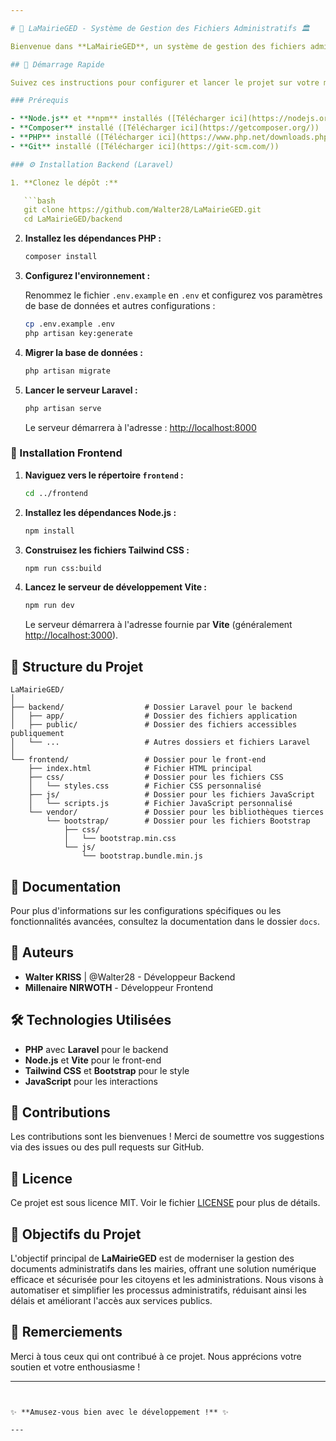 ```yaml
---

# 📂 LaMairieGED - Système de Gestion des Fichiers Administratifs 🏛️

Bienvenue dans **LaMairieGED**, un système de gestion des fichiers administratifs conçu pour faciliter la commande et la gestion des documents administratifs comme les actes de naissance, les certificats de décès, les certificats de résidence, et bien plus encore, directement en ligne. 🎉

## 🚀 Démarrage Rapide

Suivez ces instructions pour configurer et lancer le projet sur votre machine locale.

### Prérequis

- **Node.js** et **npm** installés ([Télécharger ici](https://nodejs.org/))
- **Composer** installé ([Télécharger ici](https://getcomposer.org/))
- **PHP** installé ([Télécharger ici](https://www.php.net/downloads.php))
- **Git** installé ([Télécharger ici](https://git-scm.com/))

### ⚙️ Installation Backend (Laravel)

1. **Clonez le dépôt :**

   ```bash
   git clone https://github.com/Walter28/LaMairieGED.git
   cd LaMairieGED/backend
   ```

2. **Installez les dépendances PHP :**

   ```bash
   composer install
   ```

3. **Configurez l'environnement :**

   Renommez le fichier `.env.example` en `.env` et configurez vos paramètres de base de données et autres configurations :

   ```bash
   cp .env.example .env
   php artisan key:generate
   ```

4. **Migrer la base de données :**

   ```bash
   php artisan migrate
   ```

5. **Lancer le serveur Laravel :**

   ```bash
   php artisan serve
   ```

   Le serveur démarrera à l'adresse : [http://localhost:8000](http://localhost:8000)

### 🎨 Installation Frontend

1. **Naviguez vers le répertoire `frontend` :**

   ```bash
   cd ../frontend
   ```

2. **Installez les dépendances Node.js :**

   ```bash
   npm install
   ```

3. **Construisez les fichiers Tailwind CSS :**

   ```bash
   npm run css:build
   ```

4. **Lancez le serveur de développement Vite :**

   ```bash
   npm run dev
   ```

   Le serveur démarrera à l'adresse fournie par **Vite** (généralement [http://localhost:3000](http://localhost:3000)).

## 🧩 Structure du Projet

```
LaMairieGED/
│
├── backend/                  # Dossier Laravel pour le backend
│   ├── app/                  # Dossier des fichiers application
│   ├── public/               # Dossier des fichiers accessibles publiquement
│   └── ...                   # Autres dossiers et fichiers Laravel
│
└── frontend/                 # Dossier pour le front-end
    ├── index.html            # Fichier HTML principal
    ├── css/                  # Dossier pour les fichiers CSS
    │   └── styles.css        # Fichier CSS personnalisé
    ├── js/                   # Dossier pour les fichiers JavaScript
    │   └── scripts.js        # Fichier JavaScript personnalisé
    └── vendor/               # Dossier pour les bibliothèques tierces
        └── bootstrap/        # Dossier pour les fichiers Bootstrap
            ├── css/
            │   └── bootstrap.min.css
            └── js/
                └── bootstrap.bundle.min.js
```

## 📖 Documentation

Pour plus d'informations sur les configurations spécifiques ou les fonctionnalités avancées, consultez la documentation dans le dossier `docs`.

## 💼 Auteurs

- **Walter KRISS** | @Walter28 - Développeur Backend
- **Millenaire NIRWOTH** - Développeur Frontend

## 🛠️ Technologies Utilisées

- **PHP** avec **Laravel** pour le backend
- **Node.js** et **Vite** pour le front-end
- **Tailwind CSS** et **Bootstrap** pour le style
- **JavaScript** pour les interactions

## 📝 Contributions

Les contributions sont les bienvenues ! Merci de soumettre vos suggestions via des issues ou des pull requests sur GitHub.

## 📃 Licence

Ce projet est sous licence MIT. Voir le fichier [LICENSE](LICENSE) pour plus de détails.

## 🎯 Objectifs du Projet

L'objectif principal de **LaMairieGED** est de moderniser la gestion des documents administratifs dans les mairies, offrant une solution numérique efficace et sécurisée pour les citoyens et les administrations. Nous visons à automatiser et simplifier les processus administratifs, réduisant ainsi les délais et améliorant l'accès aux services publics.

## 🎉 Remerciements

Merci à tous ceux qui ont contribué à ce projet. Nous apprécions votre soutien et votre enthousiasme !

---
```


✨ **Amusez-vous bien avec le développement !** ✨

---